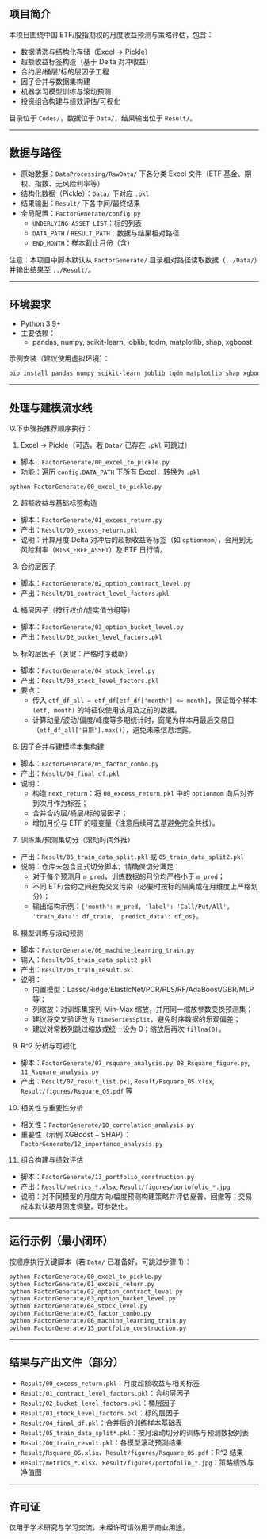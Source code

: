 ## 项目简介

本项目围绕中国 ETF/股指期权的月度收益预测与策略评估，包含：
- 数据清洗与结构化存储（Excel → Pickle）
- 超额收益标签构造（基于 Delta 对冲收益）
- 合约层/桶层/标的层因子工程
- 因子合并与数据集构建
- 机器学习模型训练与滚动预测
- 投资组合构建与绩效评估/可视化

目录位于 `Codes/`，数据位于 `Data/`，结果输出位于 `Result/`。

---

## 数据与路径

- 原始数据：`DataProcessing/RawData/` 下各分类 Excel 文件（ETF 基金、期权、指数、无风险利率等）
- 结构化数据（Pickle）：`Data/` 下对应 `.pkl`
- 结果输出：`Result/` 下各中间/最终结果
- 全局配置：`FactorGenerate/config.py`
  - `UNDERLYING_ASSET_LIST`：标的列表
  - `DATA_PATH` / `RESULT_PATH`：数据与结果相对路径
  - `END_MONTH`：样本截止月份（含）

注意：本项目中脚本默认从 `FactorGenerate/` 目录相对路径读取数据（`../Data/`）并输出结果至 `../Result/`。

---

## 环境要求

- Python 3.9+
- 主要依赖：
  - pandas, numpy, scikit-learn, joblib, tqdm, matplotlib, shap, xgboost

示例安装（建议使用虚拟环境）：
```bash
pip install pandas numpy scikit-learn joblib tqdm matplotlib shap xgboost
```

---

## 处理与建模流水线

以下步骤按推荐顺序执行：

1) Excel → Pickle（可选，若 `Data/` 已存在 `.pkl` 可跳过）
- 脚本：`FactorGenerate/00_excel_to_pickle.py`
- 功能：遍历 `config.DATA_PATH` 下所有 Excel，转换为 `.pkl`
```bash
python FactorGenerate/00_excel_to_pickle.py
```

2) 超额收益与基础标签构造
- 脚本：`FactorGenerate/01_excess_return.py`
- 产出：`Result/00_excess_return.pkl`
- 说明：计算月度 Delta 对冲后的超额收益等标签（如 `optionmom`），会用到无风险利率（`RISK_FREE_ASSET`）及 ETF 日行情。

3) 合约层因子
- 脚本：`FactorGenerate/02_option_contract_level.py`
- 产出：`Result/01_contract_level_factors.pkl`

4) 桶层因子（按行权价/虚实值分组等）
- 脚本：`FactorGenerate/03_option_bucket_level.py`
- 产出：`Result/02_bucket_level_factors.pkl`

5) 标的层因子（关键：严格时序截断）
- 脚本：`FactorGenerate/04_stock_level.py`
- 产出：`Result/03_stock_level_factors.pkl`
- 要点：
  - 传入 `etf_df_all = etf_df[etf_df['month'] <= month]`，保证每个样本 `(etf, month)` 的特征仅使用该月及之前的数据。
  - 计算动量/波动/偏度/峰度等多期统计时，窗尾为样本月最后交易日（`etf_df_all['日期'].max()`），避免未来信息泄露。

6) 因子合并与建模样本集构建
- 脚本：`FactorGenerate/05_factor_combo.py`
- 产出：`Result/04_final_df.pkl`
- 说明：
  - 构造 `next_return`：将 `00_excess_return.pkl` 中的 `optionmom` 向后对齐到次月作为标签；
  - 合并合约层/桶层/标的层因子；
  - 增加月份与 ETF 的哑变量（注意后续可去基避免完全共线）。

7) 训练集/预测集切分（滚动时间外推）
- 产出：`Result/05_train_data_split.pkl` 或 `05_train_data_split2.pkl`
- 说明：仓库未包含显式切分脚本，请确保切分满足：
  - 对于每个预测月 `m_pred`，训练数据的月份均严格小于 `m_pred`；
  - 不同 ETF/合约之间避免交叉污染（必要时按标的隔离或在月维度上严格划分）；
  - 输出结构示例：`{'month': m_pred, 'label': 'Call/Put/All', 'train_data': df_train, 'predict_data': df_os}`。

8) 模型训练与滚动预测
- 脚本：`FactorGenerate/06_machine_learning_train.py`
- 输入：`Result/05_train_data_split2.pkl`
- 产出：`Result/06_train_result.pkl`
- 说明：
  - 内置模型：Lasso/Ridge/ElasticNet/PCR/PLS/RF/AdaBoost/GBR/MLP 等；
  - 列缩放：对训练集按列 Min-Max 缩放，并用同一缩放参数变换预测集；
  - 建议将交叉验证改为 `TimeSeriesSplit`，避免时序数据的乐观偏差；
  - 建议对常数列跳过缩放或统一设为 0；缩放后再次 `fillna(0)`。

9) R^2 分析与可视化
- 脚本：`FactorGenerate/07_rsquare_analysis.py`, `08_Rsquare_figure.py`, `11_Rsquare_analysis.py`
- 产出：`Result/07_result_list.pkl`, `Result/Rsquare_OS.xlsx`, `Result/figures/Rsquare_OS.pdf` 等

10) 相关性与重要性分析
- 相关性：`FactorGenerate/10_correlation_analysis.py`
- 重要性（示例 XGBoost + SHAP）：`FactorGenerate/12_importance_analysis.py`

11) 组合构建与绩效评估
- 脚本：`FactorGenerate/13_portfolio_construction.py`
- 产出：`Result/metrics_*.xlsx`, `Result/figures/portofolio_*.jpg`
- 说明：对不同模型的月度方向/幅度预测构建策略并评估夏普、回撤等；交易成本默认按月固定调整，可参数化。

---

## 运行示例（最小闭环）

按顺序执行关键脚本（若 `Data/` 已准备好，可跳过步骤 1）：
```bash
python FactorGenerate/00_excel_to_pickle.py
python FactorGenerate/01_excess_return.py
python FactorGenerate/02_option_contract_level.py
python FactorGenerate/03_option_bucket_level.py
python FactorGenerate/04_stock_level.py
python FactorGenerate/05_factor_combo.py
python FactorGenerate/06_machine_learning_train.py
python FactorGenerate/13_portfolio_construction.py
```

---

## 结果与产出文件（部分）

- `Result/00_excess_return.pkl`：月度超额收益与相关标签
- `Result/01_contract_level_factors.pkl`：合约层因子
- `Result/02_bucket_level_factors.pkl`：桶层因子
- `Result/03_stock_level_factors.pkl`：标的层因子
- `Result/04_final_df.pkl`：合并后的训练样本基础表
- `Result/05_train_data_split*.pkl`：按月滚动切分的训练与预测数据列表
- `Result/06_train_result.pkl`：各模型滚动预测结果
- `Result/Rsquare_OS.xlsx`、`Result/figures/Rsquare_OS.pdf`：R^2 结果
- `Result/metrics_*.xlsx`、`Result/figures/portofolio_*.jpg`：策略绩效与净值图

---

## 许可证

仅用于学术研究与学习交流，未经许可请勿用于商业用途。


